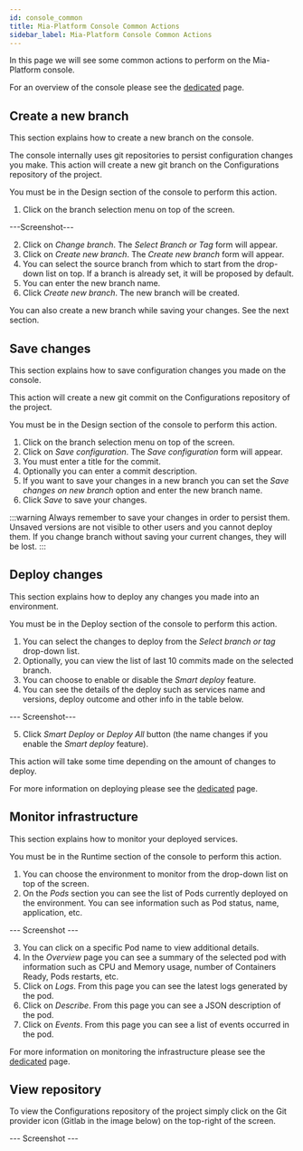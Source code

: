 ```yaml
---
id: console_common
title: Mia-Platform Console Common Actions
sidebar_label: Mia-Platform Console Common Actions
---
```


In this page we will see some common actions to perform on the Mia-Platform console.

For an overview of the console please see the [dedicated](/development_suite/overview-dev-suite.md) page.

## Create a new branch

This section explains how to create a new branch on the console.

The console internally uses git repositories to persist configuration changes you make. This action will create a new git branch on the Configurations repository of the project.

You must be in the Design section of the console to perform this action.

1. Click on the branch selection menu on top of the screen.

---Screenshot---

2. Click on _Change branch_. The _Select Branch or Tag_ form will appear.
3. Click on _Create new branch_. The _Create new branch_ form will appear.
4. You can select the source branch from which to start from the drop-down list on top. If a branch is already set, it will be proposed by default.
5. You can enter the new branch name.
6. Click _Create new branch_. The new branch will be created.

You can also create a new branch while saving your changes. See the next section.

## Save changes

This section explains how to save configuration changes you made on the console.

This action will create a new git commit on the Configurations repository of the project.

You must be in the Design section of the console to perform this action.

1. Click on the branch selection menu on top of the screen.
2. Click on _Save configuration_. The _Save configuration_ form will appear.
3. You must enter a title for the commit.
4. Optionally you can enter a commit description.
5. If you want to save your changes in a new branch you can set the _Save changes on new branch_ option and enter the new branch name.
6. Click _Save_ to save your changes.

:::warning
Always remember to save your changes in order to persist them. Unsaved versions are not visible to other users and you cannot deploy them. If you change branch without saving your current changes, they will be lost.
:::

## Deploy changes

This section explains how to deploy any changes you made into an environment.

You must be in the Deploy section of the console to perform this action.

1. You can select the changes to deploy from the _Select branch or tag_ drop-down list.
2. Optionally, you can view the list of last 10 commits made on the selected branch.
3. You can choose to enable or disable the _Smart deploy_ feature.
4. You can see the details of the deploy such as services name and versions, deploy outcome and other info in the table below.

--- Screenshot---

5. Click _Smart Deploy_ or _Deploy All_ button (the name changes if you enable the _Smart deploy_ feature).

This action will take some time depending on the amount of changes to deploy.

For more information on deploying please see the [dedicated](/development_suite/deploy/deploy.md) page.

## Monitor infrastructure

This section explains how to monitor your deployed services.

You must be in the Runtime section of the console to perform this action.

1. You can choose the environment to monitor from the drop-down list on top of the screen.
2. On the _Pods_ section you can see the list of Pods currently deployed on the environment. You can see information such as Pod status, name, application, etc.

--- Screenshot ---

3. You can click on a specific Pod name to view additional details.
4. In the _Overview_ page you can see a summary of the selected pod with information such as CPU and Memory usage, number of Containers Ready, Pods restarts, etc.
5. Click on _Logs_. From this page you can see the latest logs generated by the pod.
6. Click on _Describe_. From this page you can see a JSON description of the pod.
7. Click on _Events_. From this page you can see a list of events occurred in the pod.

For more information on monitoring the infrastructure please see the [dedicated](/development_suite/monitoring/monitoring) page.

## View repository

To view the Configurations repository of the project simply click on the Git provider icon (Gitlab in the image below) on the top-right of the screen.

--- Screenshot ---
